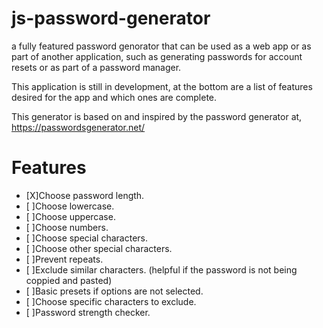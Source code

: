 # js-password-generator
a fully featured password genorator that can be used as a web app or as part of another application, such as generating passwords for account resets or as part of a password manager.

This application is still in development, at the bottom are a list of features desired for the app and which ones are complete.

This generator is based on and inspired by the password generator at, 
https://passwordsgenerator.net/

# Features
- [X]Choose password length.
- [ ]Choose lowercase.
- [ ]Choose uppercase.
- [ ]Choose numbers.
- [ ]Choose special characters.
- [ ]Choose other special characters.
- [ ]Prevent repeats.
- [ ]Exclude similar characters. (helpful if the password is not being coppied and pasted)
- [ ]Basic presets if options are not selected.
- [ ]Choose specific characters to exclude.
- [ ]Password strength checker.